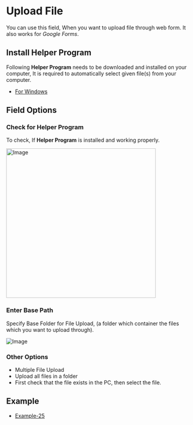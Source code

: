 # Upload File

You can use this field, When you want to upload file through web form. It also works for *Google Forms*.

## Install Helper Program

Following **Helper Program** needs to be downloaded and installed on your computer, It is required to automatically select given file(s) from your computer.

- [For Windows](/edf-extension-helper-installer-v1.5.exe)

## Field Options

### Check for Helper Program

To check, If **Helper Program** is installed and working properly.

<img src="/image/upload-field-01.png" width="400" height="400" alt="Image">

### Enter Base Path

Specify Base Folder for File Upload, (a folder which container the files which you want to upload through).

<img src="/image/upload-field-02.png" alt="Image">

### Other Options

- Multiple File Upload
- Upload all files in a folder
- First check that the file exists in the PC, then select the file.

## Example

- [Example-25](https://formfiller.ctechhindi.in/example/example-25.php)